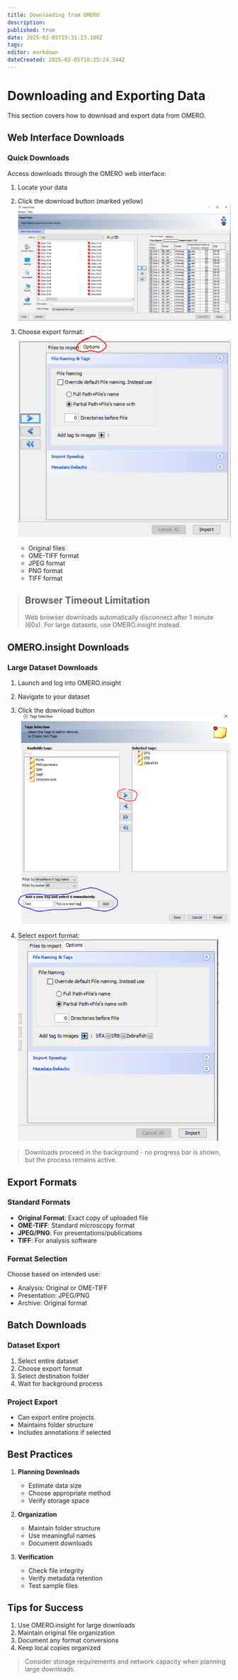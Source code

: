```yaml
---
title: Downloading from OMERO
description: 
published: true
date: 2025-02-05T15:31:23.186Z
tags: 
editor: markdown
dateCreated: 2025-02-05T10:35:24.344Z
---
```


# Downloading and Exporting Data

This section covers how to download and export data from OMERO.

## Web Interface Downloads

### Quick Downloads
Access downloads through the OMERO web interface:

1. Locate your data
2. Click the download button (marked yellow)
   ![Download button](images/media/image13.png)

3. Choose export format:
   ![Export options](images/media/image14.png)
   - Original files
   - OME-TIFF format
   - JPEG format
   - PNG format
   - TIFF format

> ## Browser Timeout Limitation
> Web browser downloads automatically disconnect after 1 minute (60s). For large datasets, use OMERO.insight instead.
<!-- {blockquote:.is-warning} -->

## OMERO.insight Downloads

### Large Dataset Downloads
1. Launch and log into OMERO.insight
2. Navigate to your dataset
3. Click the download button
   ![Download in insight](images/media/image15.png)

4. Select export format:
   ![Export format selection](images/media/image16.png)

> Downloads proceed in the background - no progress bar is shown, but the process remains active.
<!-- {blockquote:.is-success} -->

## Export Formats

### Standard Formats
- **Original Format**: Exact copy of uploaded file
- **OME-TIFF**: Standard microscopy format
- **JPEG/PNG**: For presentations/publications
- **TIFF**: For analysis software

### Format Selection
Choose based on intended use:
- Analysis: Original or OME-TIFF
- Presentation: JPEG/PNG
- Archive: Original format

## Batch Downloads

### Dataset Export
1. Select entire dataset
2. Choose export format
3. Select destination folder
4. Wait for background process

### Project Export
- Can export entire projects
- Maintains folder structure
- Includes annotations if selected

## Best Practices

1. **Planning Downloads**
   - Estimate data size
   - Choose appropriate method
   - Verify storage space

2. **Organization**
   - Maintain folder structure
   - Use meaningful names
   - Document downloads

3. **Verification**
   - Check file integrity
   - Verify metadata retention
   - Test sample files

## Tips for Success

1. Use OMERO.insight for large downloads
2. Maintain original file organization
3. Document any format conversions
4. Keep local copies organized

> Consider storage requirements and network capacity when planning large downloads.
<!-- {blockquote:.is-info} -->